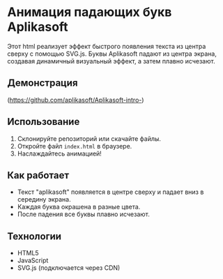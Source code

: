 # Анимация падающих букв Aplikasoft

Этот html реализует эффект быстрого появления текста из центра сверху с помощью SVG.js.
Буквы Aplikasoft падают из центра экрана, создавая динамичный визуальный эффект,
а затем плавно исчезают.

## Демонстрация

(https://github.com/aplikasoft/Aplikasoft-intro-)

## Использование

1. Склонируйте репозиторий или скачайте файлы.
2. Откройте файл `index.html` в браузере.
3. Наслаждайтесь анимацией!

## Как работает

- Текст "aplikasoft" появляется в центре сверху и падает вниз в середину экрана.
- Каждая буква окрашена в разные цвета.
- После падения все буквы плавно исчезают.

## Технологии

- HTML5
- JavaScript
- SVG.js (подключается через CDN)
